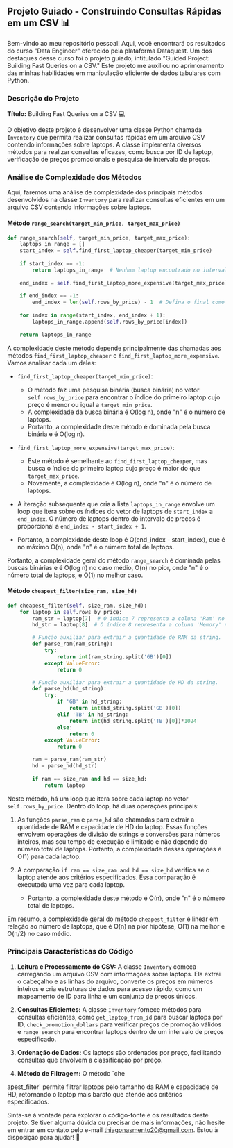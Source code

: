 ## Projeto Guiado - Construindo Consultas Rápidas em um CSV 📊

Bem-vindo ao meu repositório pessoal! Aqui, você encontrará os resultados do curso "Data Engineer" oferecido pela plataforma Dataquest. Um dos destaques desse curso foi o projeto guiado, intitulado "Guided Project: Building Fast Queries on a CSV." Este projeto me auxiliou no aprimoramento das minhas habilidades em manipulação eficiente de dados tabulares com Python.

### Descrição do Projeto

**Título:** Building Fast Queries on a CSV 💻

O objetivo deste projeto é desenvolver uma classe Python chamada `Inventory` que permita realizar consultas rápidas em um arquivo CSV contendo informações sobre laptops. A classe implementa diversos métodos para realizar consultas eficazes, como busca por ID de laptop, verificação de preços promocionais e pesquisa de intervalo de preços.

### Análise de Complexidade dos Métodos

Aqui, faremos uma análise de complexidade dos principais métodos desenvolvidos na classe `Inventory` para realizar consultas eficientes em um arquivo CSV contendo informações sobre laptops.

#### Método `range_search(target_min_price, target_max_price)`

```python
def range_search(self, target_min_price, target_max_price):
    laptops_in_range = []
    start_index = self.find_first_laptop_cheaper(target_min_price)
    
    if start_index == -1:
        return laptops_in_range  # Nenhum laptop encontrado no intervalo
    
    end_index = self.find_first_laptop_more_expensive(target_max_price)
    
    if end_index == -1:
        end_index = len(self.rows_by_price) - 1  # Defina o final como o último laptop disponível
    
    for index in range(start_index, end_index + 1):
        laptops_in_range.append(self.rows_by_price[index])
    
    return laptops_in_range
```

A complexidade deste método depende principalmente das chamadas aos métodos `find_first_laptop_cheaper` e `find_first_laptop_more_expensive`. Vamos analisar cada um deles:

- `find_first_laptop_cheaper(target_min_price)`:

  - O método faz uma pesquisa binária (busca binária) no vetor `self.rows_by_price` para encontrar o índice do primeiro laptop cujo preço é menor ou igual a `target_min_price`.
  - A complexidade da busca binária é O(log n), onde "n" é o número de laptops.
  - Portanto, a complexidade deste método é dominada pela busca binária e é O(log n).

- `find_first_laptop_more_expensive(target_max_price)`:

  - Este método é semelhante ao `find_first_laptop_cheaper`, mas busca o índice do primeiro laptop cujo preço é maior do que `target_max_price`.
  - Novamente, a complexidade é O(log n), onde "n" é o número de laptops.

- A iteração subsequente que cria a lista `laptops_in_range` envolve um loop que itera sobre os índices do vetor de laptops de `start_index` a `end_index`. O número de laptops dentro do intervalo de preços é proporcional a `end_index - start_index + 1`.
- Portanto, a complexidade deste loop é O(end_index - start_index), que é no máximo O(n), onde "n" é o número total de laptops.

Portanto, a complexidade geral do método `range_search` é dominada pelas buscas binárias e é O(log n) no caso médio, O(n) no pior, onde "n" é o número total de laptops, e O(1) no melhor caso.

#### Método `cheapest_filter(size_ram, size_hd)`

```python
def cheapest_filter(self, size_ram, size_hd):
    for laptop in self.rows_by_price:
        ram_str = laptop[7]  # O índice 7 representa a coluna 'Ram' no CSV
        hd_str = laptop[8]  # O índice 8 representa a coluna 'Memory' no CSV

        # Função auxiliar para extrair a quantidade de RAM da string.
        def parse_ram(ram_string):
            try:
                return int(ram_string.split('GB')[0])
            except ValueError:
                return 0

        # Função auxiliar para extrair a quantidade de HD da string.
        def parse_hd(hd_string):
            try:
                if 'GB' in hd_string:
                    return int(hd_string.split('GB')[0])
                elif 'TB' in hd_string:
                    return int(hd_string.split('TB')[0])*1024
                else:
                    return 0
            except ValueError:
                return 0

        ram = parse_ram(ram_str)
        hd = parse_hd(hd_str)
        
        if ram == size_ram and hd == size_hd:
            return laptop
```

Neste método, há um loop que itera sobre cada laptop no vetor `self.rows_by_price`. Dentro do loop, há duas operações principais:

1. As funções `parse_ram` e `parse_hd` são chamadas para extrair a quantidade de RAM e capacidade de HD do laptop. Essas funções envolvem operações de divisão de strings e conversões para números inteiros, mas seu tempo de execução é limitado e não depende do número total de laptops. Portanto, a complexidade dessas operações é O(1) para cada laptop.

2. A comparação `if ram == size_ram and hd == size_hd` verifica se o laptop atende aos critérios especificados. Essa comparação é executada uma vez para cada laptop.
   - Portanto, a complexidade deste método é O(n), onde "n" é o número total de laptops.

Em resumo, a complexidade geral do método `cheapest_filter` é linear em relação ao número de laptops, que é O(n) na pior hipótese, O(1) na melhor e O(n/2) no caso médio.

### Principais Características do Código

1. **Leitura e Processamento do CSV:** A classe `Inventory` começa carregando um arquivo CSV com informações sobre laptops. Ela extrai o cabeçalho e as linhas do arquivo, converte os preços em números inteiros e cria estruturas de dados para acesso rápido, como um mapeamento de ID para linha e um conjunto de preços únicos.

2. **Consultas Eficientes:** A classe `Inventory` fornece métodos para consultas eficientes, como `get_laptop_from_id` para buscar laptops por ID, `check_promotion_dollars` para verificar preços de promoção válidos e `range_search` para encontrar laptops dentro de um intervalo de preços especificado.

3. **Ordenação de Dados:** Os laptops são ordenados por preço, facilitando consultas que envolvem a classificação por preço.

4. **Método de Filtragem:** O método `che

apest_filter` permite filtrar laptops pelo tamanho da RAM e capacidade de HD, retornando o laptop mais barato que atende aos critérios especificados.

Sinta-se à vontade para explorar o código-fonte e os resultados deste projeto. Se tiver alguma dúvida ou precisar de mais informações, não hesite em entrar em contato pelo e-mail thiagonasmento20@gmail.com. Estou à disposição para ajudar! 📧
